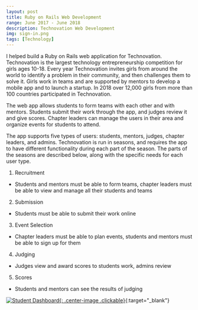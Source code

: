 ```yaml
---
layout: post
title: Ruby on Rails Web Development
range: June 2017 - June 2018
description: Technovation Web Development
img: sign-in.png
tags: [Technology]
---
```


I helped build a Ruby on Rails web application for Technovation. Technovation is the largest technology entrepreneurship competition for girls ages 10-18. Every year Technovation invites girls from around the world to identify a problem in their community, and then challenges them to solve it. Girls work in teams and are supported by mentors to develop a mobile app and to launch a startup. In 2018 over 12,000 girls from more than 100 countries participated in Technovation.

The web app allows students to form teams with each other and with mentors. Students submit their work through the app, and judges review it and give scores. Chapter leaders can manage the users in their area and organize events for students to attend.

The app supports five types of users: students, mentors, judges, chapter leaders, and admins. Technovation is run in seasons, and requires the app to have different functionality during each part of the season. The parts of the seasons are described below, along with the specific needs for each user type.

1. Recruitment
  * Students and mentors must be able to form teams, chapter leaders must be able to view and manage all their students and teams
2. Submission
  * Students must be able to submit their work online
3. Event Selection
  * Chapter leaders must be able to plan events, students and mentors must be able to sign up for them
4. Judging
  * Judges view and award scores to students work, admins review
5. Scores
  * Students and mentors can see the results of judging


[![Student Dashboard]({{site.baseurl}}/assets/img/student-dashboard.png){: .center-image .clickable}](https:/my.technovationchallenge.org){:target="_blank"}